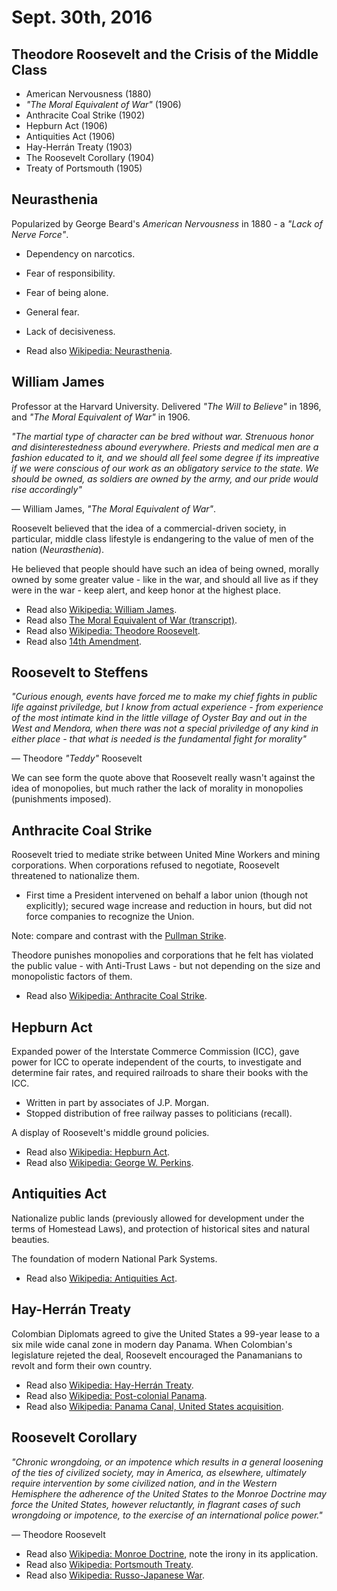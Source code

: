 Sept. 30th, 2016
================

Theodore Roosevelt and the Crisis of the Middle Class
-----------------------------------------------------

- American Nervousness (1880)
- *"The Moral Equivalent of War"* (1906)
- Anthracite Coal Strike (1902)
- Hepburn Act (1906)
- Antiquities Act (1906)
- Hay-Herrán Treaty (1903)
- The Roosevelt Corollary (1904)
- Treaty of Portsmouth (1905)

Neurasthenia
------------

Popularized by George Beard's *American Nervousness* in 1880 - a *"Lack of Nerve Force"*.

- Dependency on narcotics.
- Fear of responsibility.
- Fear of being alone.
- General fear.
- Lack of decisiveness.

- Read also [Wikipedia: Neurasthenia](https://en.wikipedia.org/wiki/Neurasthenia).

William James
-------------

Professor at the Harvard University. Delivered *"The Will to Believe"* in 1896, and *"The Moral Equivalent of War"*  in 1906.

*"The martial type of character can be bred without war. Strenuous honor and disinterestedness abound everywhere. Priests and medical men are a fashion educated to it, and we should all feel some degree if its impreative if we were conscious of our work as an obligatory service to the state. We should be owned, as soldiers are owned by the army, and our pride would rise accordingly"*

— William James, *"The Moral Equivalent of War"*.

Roosevelt believed that the idea of a commercial-driven society, in particular, middle class lifestyle is endangering to the value of men of the nation (*Neurasthenia*).

He believed that people should have such an idea of being owned, morally owned by some greater value - like in the war, and should all live as if they were in the war - keep alert, and keep honor at the highest place.

- Read also [Wikipedia: William James](https://en.wikipedia.org/wiki/William_James).
- Read also [The Moral Equivalent of War (transcript)](http://www.constitution.org/wj/meow.htm).
- Read also [Wikipedia: Theodore Roosevelt](https://en.wikipedia.org/wiki/Theodore_Roosevelt).
- Read also [14th Amendment](https://www.law.cornell.edu/constitution/amendmentxiv).

<div class="page-break"></div>

Roosevelt to Steffens
---------------------

*"Curious enough, events have forced me to make my chief fights in public life against priviledge, but I know from actual experience - from experience of the most intimate kind in the little village of Oyster Bay and out in the West and Mendora, when there was not a special priviledge of any kind in either place - that what is needed is the fundamental fight for morality"*

— Theodore *"Teddy"* Roosevelt

We can see form the quote above that Roosevelt really wasn't against the idea of monopolies, but much rather the lack of morality in monopolies (punishments imposed).

Anthracite Coal Strike
----------------------

Roosevelt tried to mediate strike between United Mine Workers and mining corporations. When corporations refused to negotiate, Roosevelt threatened to nationalize them.

- First time a President intervened on behalf a labor union (though not explicitly); secured wage increase and reduction in hours, but did not force companies to recognize the Union.

Note: compare and contrast with the [Pullman Strike](https://en.wikipedia.org/wiki/Pullman_Strike).

Theodore punishes monopolies and corporations that he felt has violated the public value - with Anti-Trust Laws - but not depending on the size and monopolistic factors of them.

- Read also [Wikipedia: Anthracite Coal Strike](https://en.wikipedia.org/wiki/Coal_strike_of_1902).


Hepburn Act
-----------

Expanded power of the Interstate Commerce Commission (ICC), gave power for ICC to operate independent of the courts, to investigate and determine fair rates, and required railroads to share their books with the ICC.

- Written in part by associates of J.P. Morgan.
- Stopped distribution of free railway passes to politicians (recall).

A display of Roosevelt's middle ground policies.

- Read also [Wikipedia: Hepburn Act](https://en.wikipedia.org/wiki/Hepburn_Act).
- Read also [Wikipedia: George W. Perkins](https://en.wikipedia.org/wiki/Hepburn_Act).

Antiquities Act
---------------

Nationalize public lands (previously allowed for development under the terms of Homestead Laws), and protection of historical sites and natural beauties.

The foundation of modern National Park Systems.

- Read also [Wikipedia: Antiquities Act](https://en.wikipedia.org/wiki/Antiquities_Act).

<div class="page-break"></div>

Hay-Herrán Treaty
-----------------

Colombian Diplomats agreed to give the United States a 99-year lease to a six mile wide canal zone in modern day Panama. When Colombian's legislature rejeted the deal, Roosevelt encouraged the Panamanians to revolt and form their own country.

- Read also [Wikipedia: Hay-Herrán Treaty](https://en.wikipedia.org/wiki/Hay%E2%80%93Herr%C3%A1n_Treaty).
- Read also [Wikipedia: Post-colonial Panama](https://en.wikipedia.org/wiki/Panama#Post-colonial_Panama).
- Read also [Wikipedia: Panama Canal, United States acquisition](https://en.wikipedia.org/wiki/Panama_Canal#United_States_acquisition).

Roosevelt Corollary
-------------------

*"Chronic wrongdoing, or an impotence which results in a general loosening of the ties of civilized society, may in America, as elsewhere, ultimately require intervention by some civilized nation, and in the Western Hemisphere the adherence of the United States to the Monroe Doctrine may force the United States, however reluctantly, in flagrant cases of such wrongdoing or impotence, to the exercise of an international police power."*

— Theodore Roosevelt

- Read also [Wikipedia: Monroe Doctrine](https://en.wikipedia.org/wiki/Monroe_Doctrine), note the irony in its application.
- Read also [Wikipedia: Portsmouth Treaty](https://en.wikipedia.org/wiki/Treaty_of_Portsmouth).
- Read also [Wikipedia: Russo-Japanese War](https://en.wikipedia.org/wiki/Russo-Japanese_War).
